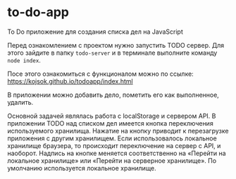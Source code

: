 # to-do-app
To Do приложение для создания списка дел на JavaScript

Перед ознакомлением с проектом нужно запустить TODO сервер. Для этого зайдите в папку `todo-server` и в терминале выполните команду `node index`.

Посе этого ознакомиться с функционалом можно по ссылке: https://kojsok.github.io/todoapp/index.html

В приложении можно добавить дело, пометить его как выполненное, удалить.

Основной задачей являлась работа с localStorage и сервером API.
В приложении TODO над списком дел имеется кнопка переключения используемого хранилища. Нажатие на кнопку приводит к перезагрузке приложения с другим хранилищем. 
Если использовалось локальное хранилище браузера, то происходит переключение на сервер с API, и наоборот. Надпись на кнопке меняется соответственно на «Перейти на локальное хранилище» или «Перейти на серверное хранилище». По умолчанию используется локальное хранилище.
